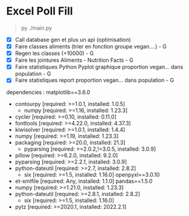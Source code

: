 # Excel Poll Fill

> py ./main.py

- [x] Call database gen et plus un api (optimisation)
- [x] Faire classes aliments (trier en fonction groupe vegan....) - G
- [x] Regen les classes (+10000) - G
- [x] Faire les jointures Aliments - Nutrition Facts - G
- [x] Faire statistiques Python Pyplot graphique proportion vegan... dans population - G
- [x] Faire statistiques report proportion vegan... dans population - G

dependencies : 
matplotlib==3.6.0
  - contourpy [required: >=1.0.1, installed: 1.0.5]
    - numpy [required: >=1.16, installed: 1.23.3]
  - cycler [required: >=0.10, installed: 0.11.0]
  - fonttools [required: >=4.22.0, installed: 4.37.3]
  - kiwisolver [required: >=1.0.1, installed: 1.4.4]
  - numpy [required: >=1.19, installed: 1.23.3]
  - packaging [required: >=20.0, installed: 21.3]
    - pyparsing [required: >=2.0.2,!=3.0.5, installed: 3.0.9]
  - pillow [required: >=6.2.0, installed: 9.2.0]
  - pyparsing [required: >=2.2.1, installed: 3.0.9]
  - python-dateutil [required: >=2.7, installed: 2.8.2]
    - six [required: >=1.5, installed: 1.16.0]
openpyxl==3.0.10
  - et-xmlfile [required: Any, installed: 1.1.0]
pandas==1.5.0
  - numpy [required: >=1.21.0, installed: 1.23.3]
  - python-dateutil [required: >=2.8.1, installed: 2.8.2]
    - six [required: >=1.5, installed: 1.16.0]
  - pytz [required: >=2020.1, installed: 2022.2.1]
